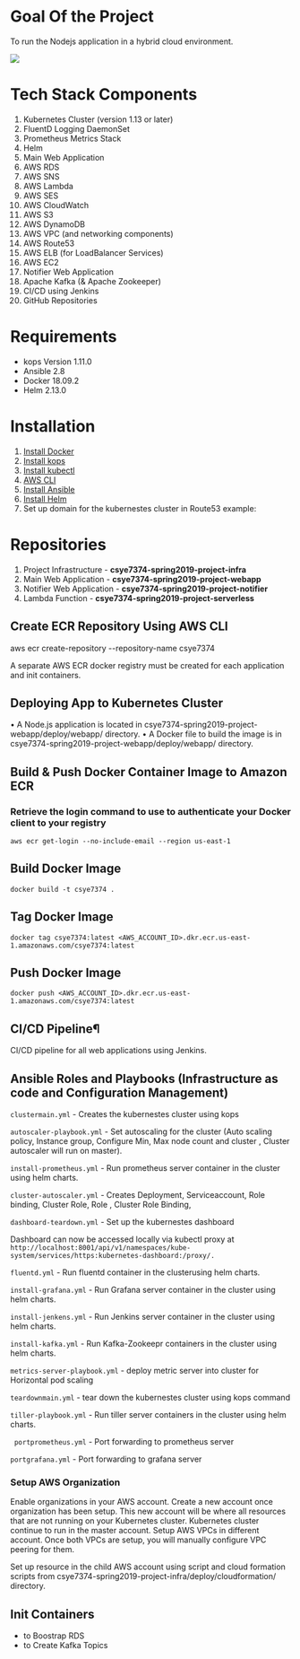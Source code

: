 Goal Of the Project
=========================
To run the Nodejs application in a hybrid cloud environment.

![](https://imagecsye6225.s3.amazonaws.com/Infra.png)

Tech Stack Components
=========================
1.	Kubernetes Cluster (version 1.13 or later)
2.	FluentD Logging DaemonSet
3.	Prometheus Metrics Stack
4.	Helm
5.	Main Web Application
6.	AWS RDS
7.	AWS SNS
8.	AWS Lambda
9.	AWS SES
10.	AWS CloudWatch
11.	AWS S3
12.	AWS DynamoDB
13.	AWS VPC (and networking components)
14.	AWS Route53
15.	AWS ELB (for LoadBalancer Services)
16.	AWS EC2
17.	Notifier Web Application
18.	Apache Kafka (& Apache Zookeeper)
19.	CI/CD using Jenkins
20.	GitHub Repositories

Requirements
============
* kops Version 1.11.0
* Ansible 2.8
* Docker 18.09.2
* Helm 2.13.0

Installation
============
1. [Install Docker](https://docs.docker.com/install/)
2. [Install kops](https://github.com/kubernetes/kops/blob/master/docs/install.md)
3. [Install kubectl](https://kubernetes.io/docs/tasks/tools/install-kubectl/#install-kubectl-binary-using-native-package-management)
4. [AWS CLI](https://docs.aws.amazon.com/cli/latest/userguide/cli-chap-install.html)
5. [Install Ansible](https://docs.ansible.com/ansible/2.4/intro_installation.html)
6. [Install Helm](https://helm.sh/docs/using_helm/)
7. Set up domain for the kubernestes cluster in Route53
example:

Repositories
============
1. Project Infrastructure -  __csye7374-spring2019-project-infra__ 
2. Main Web Application - __csye7374-spring2019-project-webapp__
3. Notifier Web Application - __csye7374-spring2019-project-notifier__
4. Lambda Function - __csye7374-spring2019-project-serverless__

## Create ECR Repository Using AWS CLI
aws ecr create-repository --repository-name csye7374

A separate AWS ECR docker registry must be created for each application and init containers.

## Deploying App to Kubernetes Cluster
•	A Node.js application is located in csye7374-spring2019-project-webapp/deploy/webapp/ directory.
•	A Docker file to build the image is in csye7374-spring2019-project-webapp/deploy/webapp/ directory.

## Build & Push Docker Container Image to Amazon ECR
### Retrieve the login command to use to authenticate your Docker client to your registry
```	aws ecr get-login --no-include-email --region us-east-1 ```

## Build Docker Image
``` docker build -t csye7374 . ```

## Tag Docker Image
``` docker tag csye7374:latest <AWS_ACCOUNT_ID>.dkr.ecr.us-east-1.amazonaws.com/csye7374:latest ```

## Push Docker Image
``` docker push <AWS_ACCOUNT_ID>.dkr.ecr.us-east-1.amazonaws.com/csye7374:latest ```

## CI/CD Pipeline¶
CI/CD pipeline for all web applications using Jenkins.

## Ansible Roles and Playbooks (Infrastructure as code and Configuration Management)

``` clustermain.yml ``` - Creates the kubernestes cluster using kops 

``` autoscaler-playbook.yml ``` - Set autoscaling for the cluster (Auto scaling policy, Instance group, Configure Min, Max node count and cluster , Cluster autoscaler will run on master).

``` install-prometheus.yml ``` - Run prometheus server container  in the cluster using helm charts.

``` cluster-autoscaler.yml ``` - Creates Deployment, Serviceaccount, Role binding, Cluster Role, Role , Cluster Role Binding,

``` dashboard-teardown.yml ``` - Set up the kubernestes dashboard 

Dashboard can now be accessed locally via kubectl proxy at 
``` http://localhost:8001/api/v1/namespaces/kube-system/services/https:kubernetes-dashboard:/proxy/.```

``` fluentd.yml ``` - Run fluentd container  in the clusterusing helm charts.

``` install-grafana.yml ``` - Run Grafana server container in the cluster using helm charts.

``` install-jenkens.yml ``` - Run Jenkins server container  in the cluster using helm charts.

``` install-kafka.yml ``` - Run Kafka-Zookeepr containers  in the cluster using helm charts.

``` metrics-server-playbook.yml ``` - deploy metric server into cluster for Horizontal pod scaling

``` teardownmain.yml ``` - tear down the kubernestes cluster using kops command

``` tiller-playbook.yml ``` - Run tiller server containers in the cluster using helm charts.

``` portprometheus.yml``` - Port forwarding to prometheus server 

``` portgrafana.yml ``` - Port forwarding to grafana server 

### Setup AWS Organization
Enable organizations in your AWS account. Create a new account once organization has been setup. This new account will be where all resources that are not running on your Kubernetes cluster. 
Kubernetes cluster continue to run in the master account. Setup AWS VPCs in different account. Once both VPCs are setup, you will manually configure VPC peering for them.

Set up resource in the child AWS account using script and cloud formation scripts from csye7374-spring2019-project-infra/deploy/cloudformation/ directory.

## Init Containers 
- to Boostrap RDS
- to Create Kafka Topics
